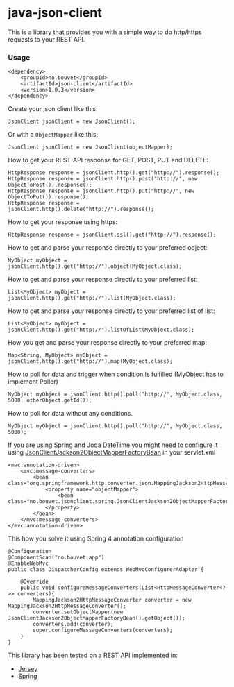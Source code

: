 java-json-client
================

This is a library that provides you with a simple way to do http/https requests to your REST API. 

### Usage

```
<dependency>
    <groupId>no.bouvet</groupId>
    <artifactId>json-client</artifactId>
    <version>1.0.3</version>
</dependency>
```

Create your json client like this:
```
JsonClient jsonClient = new JsonClient();
```

Or with a `ObjectMapper` like this:
```
JsonClient jsonClient = new JsonClient(objectMapper);
```

How to get your REST-API response for GET, POST, PUT and DELETE:
```
HttpResponse response = jsonClient.http().get("http://").response();
HttpResponse response = jsonClient.http().post("http://", new ObjectToPost()).response();
HttpResponse response = jsonClient.http().put("http://", new ObjectToPut()).response();
HttpResponse response = jsonClient.http().delete("http://").response();
```

How to get your response using https:
```
HttpResponse response = jsonClient.ssl().get("http://").response();
```

How to get and parse your response directly to your preferred object:
```
MyObject myObject = jsonClient.http().get("http://").object(MyObject.class);
```

How to get and parse your response directly to your preferred list:
```
List<MyObject> myObject = jsonClient.http().get("http://").list(MyObject.class);
```

How to get and parse your response directly to your preferred list of list:
```
List<MyObject> myObject = jsonClient.http().get("http://").listOfList(MyObject.class);
```

How you get and parse your response directly to your preferred map:
```
Map<String, MyObject> myObject = jsonClient.http().get("http://").map(MyObject.class);
```

How to poll for data and trigger when condition is fulfilled (MyObject has to implement Poller)
```
MyObject myObject = jsonClient.http().poll("http://", MyObject.class, 5000, otherObject.getId());
```

How to poll for data without any conditions. 
```
MyObject myObject = jsonClient.http().poll("http://", MyObject.class, 5000);
```

If you are using Spring and Joda DateTime you might need to configure it using [JsonClientJackson2ObjectMapperFactoryBean](https://github.com/bouvet-openlab/java-json-client/blob/master/json-client/src/main/java/no/bouvet/jsonclient/spring/JsonClientJackson2ObjectMapperFactoryBean.java) in your servlet.xml
```
<mvc:annotation-driven>
    <mvc:message-converters>
        <bean class="org.springframework.http.converter.json.MappingJackson2HttpMessageConverter">
            <property name="objectMapper">
                <bean class="no.bouvet.jsonclient.spring.JsonClientJackson2ObjectMapperFactoryBean"/>
            </property>
        </bean>
    </mvc:message-converters>
</mvc:annotation-driven>
```
This how you solve it using Spring 4 annotation configuration
```
@Configuration
@ComponentScan("no.bouvet.app")
@EnableWebMvc
public class DispatcherConfig extends WebMvcConfigurerAdapter {

    @Override
    public void configureMessageConverters(List<HttpMessageConverter<?>> converters){
        MappingJackson2HttpMessageConverter converter = new MappingJackson2HttpMessageConverter();
        converter.setObjectMapper(new JsonClientJackson2ObjectMapperFactoryBean().getObject());
        converters.add(converter);
        super.configureMessageConverters(converters);
    }
}
```

This library has been tested on a REST API implemented in:
 - [Jersey](https://jersey.java.net/) 
 - [Spring](http://spring.io/guides/tutorials/rest/)
